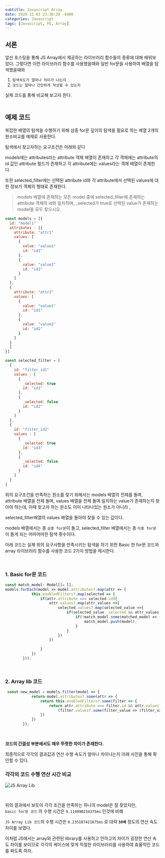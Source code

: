 ```yaml
---
subtitle: Javascript Array
date: 2020-11-03 23:30:28 -0400
categories: Javascript 
tags: [Javascript, FE, Array]
---
```


## 서론

앞선 포스팅을 통해 JS Array에서 제공하는 라이브러리 함수들의 종류에 대해 배워보았다. 그렇다면 이런 라이브러리 함수를 사용했을때와 일반 for문을 사용하여 배열을 탐색했을때와

1. `탐색속도가 얼마나 차이가 나는지`
1. `코드는 얼마나 간단하게 작성할 수 있는지` 

실제 코드를 통해 비교해 보고자 한다.
<br><br>

## 예제 코드
복잡한 배열의 탐색을 수행하기 위해 삼중 for문 깊이의 탐색을 필요로 하는 배열 2개의 원소비교를 예제로 사용한다.

탐색에서 찾고자하는 요구조건은 아래와 같다
<br>

 models에는 attributes라는 attribute 객체 배열이 존재하고 각 객체에는 attribute의 id 값인 attribute 필드가 존재하고 각 attribute에는 values라는 객체 배열이 존재한다. 

또한 selected_filter에는 선택된 attribute id와 각 attribute에서 선택된 values에 대한 정보가 객체의 형태로 존재한다.

> models 배열에 존재하는 모든 model 중에 selected_filter에 존재하는 attribute 객체의 id와 일치하며, _selected가 true로 선택된 value가 존재하는 model을 모두 찾으시오.


```javascript
const models = [{
  id: "model1"
  attributes : [{
    attribute: "attr1"
    values: [
      {
        value: "value1"
        id: "id1"
      },
      {
        value: "value2"
        id: "id2"
      }
    ]
  },
  {
    attribute: "attr2"
    values: [
      {
        value: "value1"
        id: "id1"
      },
      {
        value: "value2"
        id: "id2"
      }
    ]
  }
  ]
}]
```

```javascript
const selected_filter = [
  {
    id: "filter_id1"
    values : [
      {
        _selected: true
        id: "id1"
      },
      {
        _selected: false
        id: "id2"
      }
    ]
  },
  {
    id: "filter_id2"
    values : [
      {
        _selected: true
        id: "id3"
      },
      {
        _selected: false
        id: "id4"
      }
    ]
  }
]
```

위의 요구조건을 만족하는 원소를 찾기 위해서는
models 배열의 전체를 돌며, attribute 배열을 전체 돌며, values 배열을 전체 돌며 일치하는 value가 존재하는지 찾아야 하는데, 이때 찾고자 하는 원소도 이미 나타나있는 원소가 아니라 , <br>

selected_filter배열의 values 배열을 돌아야 찾을 수 있는 값이다.

models 배열에서는 총 `삼중 for문`이 돌고,
selected_filter 배열에서는 총 `이중 for문`이 돌게 되는 어마어마한 탐색 횟수이다.

아래 코드는 실제 위의 요구사항을 만족시키는 탐색을 하기 위한 Basic 한 for문 코드와 array 라이브러리 함수를 사용한 코드 2가지 방법을 제시한다.

<br>

### 1. Basic for문 코드

```javascript
const match_model: Model[]= [];
models.forEach(model => model.attributes?.map(attr => {
            this.enabledFilters?.map(selected => {
                if(attr.attribute === selected.id){
                    attr.values?.map(attr_values =>{
                        selected.values?.map(selected_value =>{
                            if(selected_value._selected && attr_values.value === selected_value.id){
                                if(!match_model.some(matched_model => (matched_model.id === model.id))){
                                    match_model.push(model);
                                }
                            }
                        })
                    })
                    
                }
            })
        }));
```

<br>

### 2. Array lib 코드

```javascript
 const new_model = models.filter(model => {
            return model.attributes?.some(attr => {
                return this.enabledFilters?.some(filter => {
                    return attr.attribute === filter.id && attr.values?.some(value => 
                        (filter.values?.some(filter_value => (filter_value._selected && filter_value.id === value.value))))
                })
            })
        });
```
<br>

**코드의 간결성 부분에서도 매우 뚜렷한 차이가 존재한다.**
<br>

최종적으로 각각의 결과값과 연산 수행 속도가 얼마나 차이나는지 아래 사진을 통해 확인할 수 있다.
<br>

### 각각의 코드 수행 연산 시간 비교

![JS Array Lib](https://junstar17.github.io/img/js_array_lib.png)

<br>

위의 결과에서 보듯이 각각 조건을 만족하는 하나의 model은 잘 찾았지만,  <br>
`basic for문 코드` 의 수행 시간은 `9.114990234375ms` 인것에 비해
<br>

`JS Array Lib 코드`의 수행 시간은 `0.235107421875ms` 로 대략 **`38배`** 정도의 연산 속도 차이를 보였다.

이처럼 JS에서는 array와 관련된 library를 사용하고 안하고의 차이가 굉장한 연산 속도 차이를 보이므로 각각의 케이스에 맞게 적절한 라이브러리를 사용하여 효율적인 코드를 짜도록 하자.
